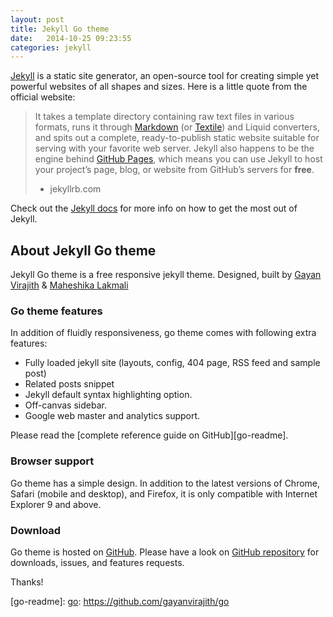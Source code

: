 ```yaml
---
layout: post
title: Jekyll Go theme
date:   2014-10-25 09:23:55
categories: jekyll
---
```


[Jekyll][jekyll] is a static site generator, an open-source tool for creating simple yet powerful websites of all shapes and sizes. Here is a little quote from the official website:

> It takes a template directory containing raw text files in various formats, runs it through [Markdown][markdown] (or [Textile][textile]) and Liquid converters, and spits out a complete, ready-to-publish static website suitable for serving with your favorite web server. Jekyll also happens to be the engine behind [GitHub Pages][github-pages], which means you can use Jekyll to host your project’s page, blog, or website from GitHub’s servers for **free**.
> - jekyllrb.com

Check out the [Jekyll docs][jekyll] for more info on how to get the most out of Jekyll.

## About Jekyll Go theme

Jekyll Go theme is a free responsive jekyll theme. Designed, built by [Gayan Virajith](http://gayan.me) & [Maheshika Lakmali](http://maheshikalakmali.github.io)

### Go theme features

In addition of fluidly responsiveness, go theme comes with following extra 
features:

- Fully loaded jekyll site (layouts, config, 404 page, RSS feed and sample post)
- Related posts snippet
- Jekyll default syntax highlighting option.
- Off-canvas sidebar. 
- Google web master and analytics support.

Please read the [complete reference guide on GitHub][go-readme].

### Browser support

Go theme has a simple design. In addition to the latest versions of Chrome, 
Safari (mobile and desktop), and Firefox, it is only compatible with 
Internet Explorer 9 and above.

### Download

Go theme is hosted on [GitHub][github]. Please have a look on [GitHub repository][go] for downloads, issues, and features requests.

Thanks!

[jekyll-gh]: https://github.com/mojombo/jekyll
[jekyll]:    http://jekyllrb.com
[markdown]: http://daringfireball.net/projects/markdown/
[textile]: http://redcloth.org/textile
[github-pages]: http://pages.github.com/
[github]: http://github.com/
[go]: https://github.com/gayanvirajith/go
[go-readme]: [go]: https://github.com/gayanvirajith/go